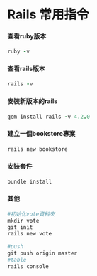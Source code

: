 # Rails 常用指令
#### 查看ruby版本
 ```ruby
 ruby -v	
 ```
#### 查看rails版本
 ```ruby
 rails -v 	
 ```
#### 安裝新版本的rails

 ```ruby
 gem install rails -v 4.2.0
 ```
#### 建立一個bookstore專案
 ```ruby
 rails new bookstore
 ```
#### 安裝套件
 ```ruby
 bundle install
 ```
 #### 其他
 ```ruby
#初始化vote資料夾
 mkdir vote   
 git init  
 rails new vote
 
 #push
 git push origin master
 #table
rails console
 ```
 
